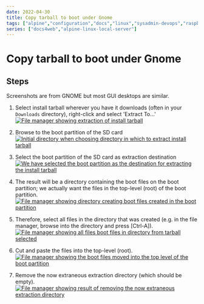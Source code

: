 ```yaml
---
date: 2022-04-30
title: Copy tarball to boot under Gnome
tags: ["alpine","configuration","docs","linux","sysadmin-devops","raspberry-pi","sbc"]
series: ["docs4web","alpine-linux-local-server"]
---
```


# Copy tarball to boot under Gnome

## Steps

Screenshots are from GNOME but most GUI desktops are similar.

1. Select install tarball wherever you have it downloads (often in your `Downloads` directory), right-click and select 'Extract To…'
   [![File manager showing extraction of install tarball](09-file-manager-extract-install-tarball-to-boot-partition.png)](09-file-manager-extract-install-tarball-to-boot-partition.png)

2. Browse to the boot partition of the SD card
   [![Initial directory when choosing directory in which to extract install tarball](10-directory-chooser-for-extracting-install-tarball.png)](10-directory-chooser-for-extracting-install-tarball.png)

3. Select the boot partition of the SD card as extraction destination
   [![We have selected the boot partition as the destination for extracting the install tarball](11-we-have-selected-the-boot-partition-for-extracting-install-tarball.png)](11-we-have-selected-the-boot-partition-for-extracting-install-tarball.png)

4. The result will be a directory containing the boot files on the boot partition; we actually want the files in the top-level (root) of the boot partition.
   [![File manager showing directory creating boot files created in the boot partition](12-result-of-extracting-install-tarball-to-boot-partition.png)](12-result-of-extracting-install-tarball-to-boot-partition.png)

5. Therefore, select all files in the directory that was created (e.g. in the file manager, browse into the directory and press \[Ctrl-A]).
   [![File manager showing all files boot files in directory from tarball selected](13-select-all-boot-files-in-tarball-directory.png)](13-select-all-boot-files-in-tarball-directory.png)

6. Cut and paste the files into the top-level (root).
   [![File manager showing the boot files moved into the top level of the boot partition](14-cut-and-paste-the-boot-files-into-the-root-of-the-boot-partition.png)](14-cut-and-past-the-boot-files-into-the-root-of-the-boot-parition.png)

7. Remove the now extraneous extraction directory (which should be empty).
   [![File manager showing result of removing the now extraneous extraction directory](15-remove-the-extraneous-extraction-directory.png)](15-remove-the-extraneous-extraction-directory.png)

